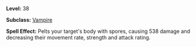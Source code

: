 <!-- TITLE: Spell: Insidious Retrogression -->

**Level:** 38

**Subclass:** [Vampire](vampire)

**Spell Effect:** Pelts your target's body with spores, causing 538 damage and decreasing their movement rate, strength and attack rating.